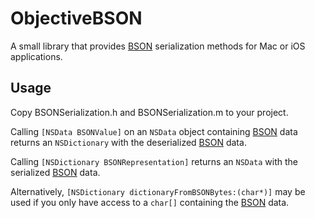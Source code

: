 ObjectiveBSON
=============
A small library that provides [BSON][bson] serialization methods for Mac or iOS applications.

Usage
-----
Copy BSONSerialization.h and BSONSerialization.m to your project.

Calling `[NSData BSONValue]` on an `NSData` object containing [BSON][bson] data returns an
`NSDictionary` with the deserialized [BSON][bson] data.

Calling `[NSDictionary BSONRepresentation]` returns an `NSData` with the serialized [BSON][bson]
data.

Alternatively, `[NSDictionary dictionaryFromBSONBytes:(char*)]` may be used if you
only have access to a `char[]` containing the [BSON][bson] data.

[bson]:http://bsonspec.org/
